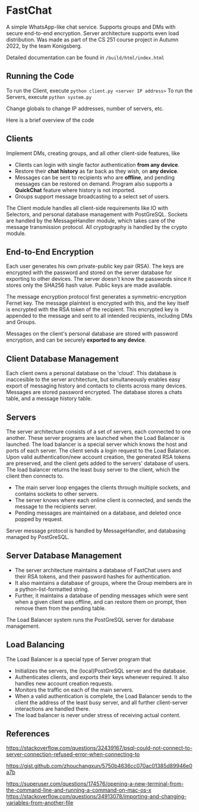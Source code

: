 # FastChat 

A simple WhatsApp-like chat service. Supports groups and DMs with secure end-to-end encryption. Server architecture supports even load distribution. Was made as part of the CS 251 course project in Autumn 2022, by the team Konigsberg.

Detailed documentation can be found in ```/build/html/index.html```

## Running the Code
To run the Client, execute ```python client.py <server IP address>```
To run the Servers, execute ```python system.py```

Change globals to change IP addresses, number of servers, etc.


Here is a brief overview of the code

## Clients
 Implement DMs, creating groups, and all other client-side features, like
 * Clients can login with single factor authentication **from any device**.
 * Restore their **chat history** as far back as they wish, on **any device**.
 * Messages can be sent to recipients who are **offline**, and pending messages can be restored on demand. Program also supports a **QuickChat** feature where history is not imported.
 * Groups support message broadcasting to a select set of users.

The Client module handles all client-side requirements like IO with Selectors, and personal database management with PostGreSQL. Sockets are handled by the MessageHandler module, which takes care of the message transmission protocol. All cryptography is handled by the crypto module.

## End-to-End Encryption
Each user generates his own private-public key pair (RSA). The keys are encrypted with the password and stored on the server database for exporting to other devices. The server doesn't know the passwords since it stores only the SHA256 hash value. Public keys are made available.

The message encryption protocol first generates a symmetric-encryption Fernet key. The message plaintext is encrypted with this, and the key itself is encrypted with the RSA token of the recipient. This encrypted key is appended to the message and sent to all intended recipients, including DMs and Groups.

Messages on the client's personal database are stored with password encryption, and can be securely **exported to any device**.

## Client Database Management
Each client owns a personal database on the 'cloud'. This database is inaccesible to the server architecture, but simultaneously enables easy export of messaging history and contacts to clients across many devices. Messages are stored password encrypted. The database stores a chats table, and a message history table.

## Servers
The server architecture consists of a set of servers, each connected to one another. These server programs are launched when the Load Balancer is launched. The load balancer is a special server which knows the host and ports of each server. The client sends a login request to the Load Balancer. Upon valid authentication/new account creation, the generated RSA tokens are preserved, and the client gets added to the servers' database of users. The load balancer returns the least busy server to the client, which the client then connects to.

* The main server loop engages the clients through multiple sockets, and contains sockets to other servers.
* The server knows where each online client is connected, and sends the message to the recipients server.
* Pending messages are maintained on a database, and deleted once popped by request.


Server message protocol is handled by MessageHandler, and databasing managed by PostGreSQL. 

## Server Database Management
* The server architecture maintains a database of FastChat users and their RSA tokens, and their password hashes for authentication.
* It also maintains a database of groups, where the Group members are in a python-list-formatted string.
* Further, it maintains a database of pending messages which were sent when a given client was offline, and can restore them on prompt, then remove them from the pending table.

The Load Balancer system runs the PostGreSQL server for database management.

## Load Balancing
The Load Balancer is a special type of Server program that
* Initializes the servers, the (local)PostGreSQL server and the database.
* Authenticates clients, and exports their keys whenever required. It also handles new account creation requests.
* Monitors the traffic on each of the main servers.
* When a valid authentication is complete, the Load Balancer sends to the client the address of the least busy server, and all further client-server interactions are handled there.
* The load balancer is never under stress of receiving actual content.

## References 
https://stackoverflow.com/questions/32439167/psql-could-not-connect-to-server-connection-refused-error-when-connecting-to

https://gist.github.com/zhouchangxun/5750b4636cc070ac01385d89946e0a7b

https://superuser.com/questions/174576/opening-a-new-terminal-from-the-command-line-and-running-a-command-on-mac-os-x
https://stackoverflow.com/questions/34913078/importing-and-changing-variables-from-another-file
